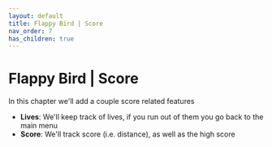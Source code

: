 ```yaml
---
layout: default
title: Flappy Bird | Score
nav_order: 7
has_children: true
---
```


# Flappy Bird | Score

In this chapter we'll add a couple score related features

 * **Lives**: We'll keep track of lives, if you run out of them you go back to the main menu
 * **Score**: We'll track score (i.e. distance), as well as the high score
